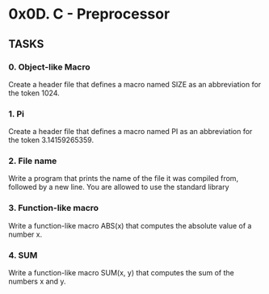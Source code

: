 # 0x0D. C - Preprocessor

## TASKS

### 0. Object-like Macro
Create a header file that defines a macro named SIZE as an abbreviation for the token 1024.

### 1. Pi
Create a header file that defines a macro named PI as an abbreviation for the token 3.14159265359.

### 2. File name
Write a program that prints the name of the file it was compiled from, followed by a new line.
You are allowed to use the standard library

### 3. Function-like macro
Write a function-like macro ABS(x) that computes the absolute value of a number x.

### 4. SUM
Write a function-like macro SUM(x, y) that computes the sum of the numbers x and y.

